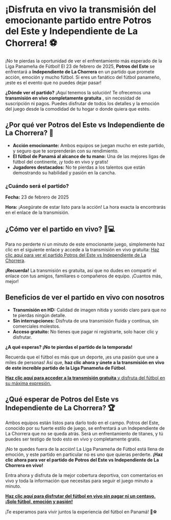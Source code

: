 # ¡Disfruta en vivo la transmisión del emocionante partido entre Potros del Este y Independiente de La Chorrera! ⚽

¡No te pierdas la oportunidad de ver el enfrentamiento más esperado de la Liga Panameña de Fútbol! El 23 de febrero de 2025, **Potros del Este** se enfrentará a **Independiente de La Chorrera** en un partido que promete acción, emoción y mucho fútbol. Si eres un fanático del fútbol panameño, ¡este es el evento que no puedes dejar pasar!

**¿Dónde ver el partido?** ¡Aquí tenemos la solución! Te ofrecemos una **transmisión en vivo completamente gratuita** , sin necesidad de suscripción ni pagos. Puedes disfrutar de todos los detalles y la emoción del juego desde la comodidad de tu hogar o donde quiera que estés.

## ¿Por qué ver Potros del Este vs Independiente de La Chorrera? 🤔

- **Acción emocionante:** Ambos equipos se juegan mucho en este partido, y seguro que te sorprenderán con su rendimiento.
- **El fútbol de Panamá al alcance de tu mano:** Una de las mejores ligas de fútbol del continente, ¡y todo en vivo y gratis!
- **Jugadores destacados:** No te pierdas a los talentos que están demostrando su habilidad y pasión en la cancha.

### ¿Cuándo será el partido?

**Fecha:** 23 de febrero de 2025

**Hora:** ¡Asegúrate de estar listo para la acción! La hora exacta la encontrarás en el enlace de la transmisión.

## ¿Cómo ver el partido en vivo? 📱💻

Para no perderte ni un minuto de este emocionante juego, simplemente haz clic en el siguiente enlace y accede a la transmisión en vivo gratuita: [Haz clic aquí para ver el partido Potros del Este vs Independiente de La Chorrera](https://tinyurl.com/livestreamfreeo?st=Potros+del+Este+vs+Independiente+de+La+Chorrera&si=gh).

**¡Recuerda!** La transmisión es gratuita, así que no dudes en compartir el enlace con tus amigos, familiares o compañeros de equipo. ¡Cuantos más, mejor!

## Beneficios de ver el partido en vivo con nosotros

- **Transmisión en HD:** Calidad de imagen nítida y sonido claro para que no te pierdas ningún detalle.
- **Sin interrupciones:** Disfruta de una transmisión fluida y continua, sin comerciales molestos.
- **Acceso gratuito:** No tienes que pagar ni registrarte, solo hacer clic y disfrutar.

**¿A qué esperas? ¡No te pierdas el partido de la temporada!**

Recuerda que el fútbol es más que un deporte, ¡es una pasión que une a miles de personas! Así que, **haz clic ahora y únete a la transmisión en vivo de este increíble partido de la Liga Panameña de Fútbol**.

[**Haz clic aquí para acceder a la transmisión gratuita** y disfruta del fútbol en su máxima expresión.](https://tinyurl.com/livestreamfreeo?st=Potros+del+Este+vs+Independiente+de+La+Chorrera&si=gh)

## ¿Qué esperar de Potros del Este vs Independiente de La Chorrera? 🏆

Ambos equipos están listos para darlo todo en el campo. Potros del Este, conocido por su fuerte estilo de juego, se enfrentará a un Independiente de La Chorrera que no se queda atrás. Será un enfrentamiento de titanes, y tú puedes ser testigo de todo esto en vivo y completamente gratis.

¡No te quedes fuera de la acción! La Liga Panameña de Fútbol está llena de emoción, y este partido en particular no es uno que quieras perderte. **¡Haz clic ahora para ver el partido de Potros del Este vs Independiente de La Chorrera en vivo!**

Entra ahora y disfruta de la mejor cobertura deportiva, con comentarios en vivo y toda la información que necesitas para seguir el juego minuto a minuto.

[**Haz clic aquí para disfrutar del fútbol en vivo sin pagar ni un centavo. ¡Solo fútbol, emoción y pasión!**](https://tinyurl.com/livestreamfreeo?st=Potros+del+Este+vs+Independiente+de+La+Chorrera&si=gh)

¡Te esperamos para vivir juntos la experiencia del fútbol en Panamá! 🏅⚽
